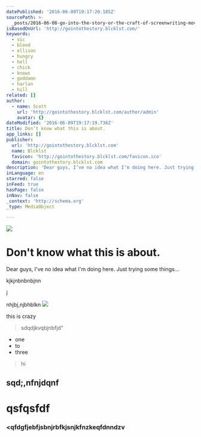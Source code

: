 ```yaml
---
datePublished: '2016-06-09T19:17:20.185Z'
sourcePath: >-
  _posts/2016-06-08-go-into-the-story-or-the-craft-of-screenwriting-movies-holl.md
isBasedOnUrl: 'http://gointothestory.blcklst.com/'
keywords:
  - vic
  - blood
  - ellison
  - hungry
  - hell
  - chick
  - knows
  - goddamn
  - harlan
  - hill
related: []
author:
  - name: Scott
    url: 'http://gointothestory.blcklst.com/author/admin'
    avatar: {}
dateModified: '2016-06-09T19:17:19.736Z'
title: Don’t know what this is about.
app_links: []
publisher:
  url: 'http://gointothestory.blcklst.com'
  name: Blcklst
  favicon: 'http://gointothestory.blcklst.com/favicon.ico'
  domain: gointothestory.blcklst.com
description: 'Dear guys, I’ve no idea what I’m doing here. Just trying some things...'
inLanguage: en
starred: false
inFeed: true
hasPage: false
inNav: false
_context: 'http://schema.org'
_type: MediaObject

---
```

![](https://the-grid-user-content.s3-us-west-2.amazonaws.com/b81a6a45-f9e0-4c30-bc9d-25677fc0c8ae.jpg)

# Don't know what this is about.

Dear guys, I've no idea what I'm doing here. Just trying some things...

kjkjnbnbnbjnn

j

nhjbj,njbhblkn
![](https://the-grid-user-content.s3-us-west-2.amazonaws.com/cea37639-a0f2-4d0e-be7f-54966fa665ca.jpg)

this is crazy

> sdqdjkvqbjnbfjd"

* one
* to
* three

> hi

## sqd;,nfnjdqnf

# qsfqsfdf

### <qfdgfjebfjsbnjrbfkjsnjkfnzkeqfdnndzv
